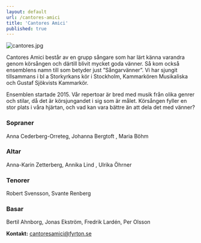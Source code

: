 ```yaml
---
layout: default
url: /cantores-amici
title: 'Cantores Amici'
published: true
---
```


![cantores.jpg]({{site.baseurl}}/src/render/pages/cantores.jpg)

Cantores Amici består av en grupp sångare som har lärt känna varandra genom körsången och därtill blivit mycket goda vänner. Så kom också ensemblens namn till som betyder just ”Sångarvänner”. Vi har sjungit tillsammans i bl a Storkyrkans kör i Stockholm, Kammarkören Musikaliska och Gustaf Sjökvists Kammarkör.
 
Ensemblen startade 2015. Vår repertoar är bred med musik från olika genrer och stilar, då det är körsjungandet i sig som är målet. Körsången fyller en stor plats i våra hjärtan, och vad kan vara bättre än att dela det med vänner? 

### Sopraner 
Anna Cederberg-Orreteg, Johanna Bergtoft , Maria Böhm

### Altar 
Anna-Karin Zetterberg, Annika Lind , Ulrika Öhrner

### Tenorer 
Robert Svensson, Svante Renberg

### Basar 
Bertil Ahnborg, Jonas Ekström, Fredrik Lardén, Per Olsson

**Kontakt:** [cantoresamici@fyrton.se](mailto:cantoresamici@fyrton.se) 

